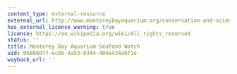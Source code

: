 ```yaml
---
content_type: external-resource
external_url: http://www.montereybayaquarium.org/conservation-and-science/our-programs/seafood-watch
has_external_license_warning: true
license: https://en.wikipedia.org/wiki/All_rights_reserved
status: ''
title: Monterey Bay Aquarium Seafood Watch
uid: 06808d77-ecbb-4a53-8344-404e434abf1e
wayback_url: ''
---
```

